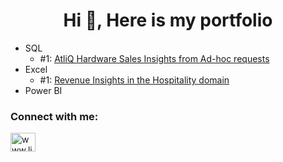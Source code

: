 <h1 align="center">Hi 👋, Here is my portfolio</h1>

- SQL
  - #1: [AtliQ Hardware Sales Insights from Ad-hoc requests](https://github.com/nabyendukuiti/AtliQ-Hardware-Sales-Insights-from-Ad-hoc-requests)
- Excel
  - #1: [Revenue Insights in the Hospitality domain](https://github.com/nabyendukuiti/Revenue-Insights-in-Hospitality-domain/tree/main)
- Power BI


<h3 align="left">Connect with me:</h3>
<p align="left">
<a href="https://linkedin.com/in/www.linkedin.com/in/nabyendu-kuiti" target="blank"><img align="center" src="https://raw.githubusercontent.com/rahuldkjain/github-profile-readme-generator/master/src/images/icons/Social/linked-in-alt.svg" alt="www.linkedin.com/in/nabyendu-kuiti" height="30" width="40" /></a>
</p>

<!---
nabyendukuiti/nabyendukuiti is a ✨ special ✨ repository because its `README.md` (this file) appears on your GitHub profile.
You can click the Preview link to take a look at your changes.
--->
